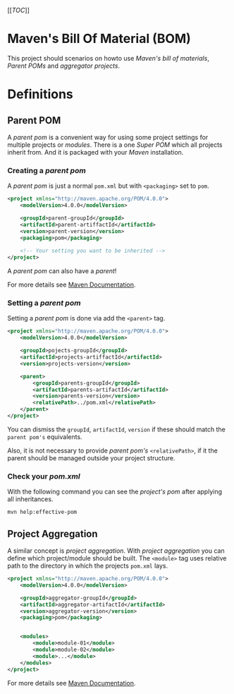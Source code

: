 [[_TOC_]]

# Maven's Bill Of Material (BOM)

This project should scenarios on howto use *Maven's bill of materials*, *Parent POMs* and *aggregator projects*.

# Definitions

## Parent POM

A *parent pom* is a convenient way for using some project settings for multiple projects or *modules*.
There is a one *Super POM* which all projects inherit from.
And it is packaged with your *Maven* installation.

### Creating a *parent pom*

A *parent pom* is just a normal `pom.xml` but with `<packaging>` set to `pom`.

```xml
<project xmlns="http://maven.apache.org/POM/4.0.0">
    <modelVersion>4.0.0</modelVersion>

    <groupId>parent-groupId</groupId>
    <artifactId>parent-artiffactId</artifactId>
    <version>parent-version</version>
    <packaging>pom</packaging>
    
    <!-- Your setting you want to be inherited -->
</project>
```

A *parent pom* can also have a *parent*!

For more details see [Maven Documentation](https://maven.apache.org/guides/introduction/introduction-to-the-pom.html).

### Setting a *parent pom*

Setting a *parent pom* is done via add the `<parent>` tag.

```xml
<project xmlns="http://maven.apache.org/POM/4.0.0">
    <modelVersion>4.0.0</modelVersion>

    <groupId>pojects-groupId</groupId>
    <artifactId>projects-artiffactId</artifactId>
    <version>projects-version</version>

    <parent>
        <groupId>parents-groupId</groupId>
        <artifactId>parents-artifactId</artifactId>
        <version>parents-version</version>
        <relativePath>../pom.xml</relativePath>
    </parent>
</project>
```
You can dismiss the `groupId`, `artifactId`, `version` if these should match the `parent pom's` equivalents.

Also, it is not necessary to provide *parent pom's* `<relativePath>`, if it the parent should be managed outside your project structure.

### Check your *pom.xml*

With the following command you can see the *project's pom* after applying all inheritances.

```shell
mvn help:effective-pom
```

## Project Aggregation

A similar concept is *project aggregation*.
With *project aggregation* you can define which project/module should be built.
The `<module>` tag uses relative path to the directory in which the projects `pom.xml` lays.

```xml
<project xmlns="http://maven.apache.org/POM/4.0.0">
    <modelVersion>4.0.0</modelVersion>

    <groupId>aggregator-groupId</groupId>
    <artifactId>aggregator-artifactId</artifactId>
    <version>aggregator-version</version>
    <packaging>pom</packaging>


    <modules>
        <module>module-01</module>
        <module>module-02</module>
        <module>...</module>
    </modules>
</project>
```

For more details see [Maven Documentation](https://maven.apache.org/guides/introduction/introduction-to-the-pom.html).

